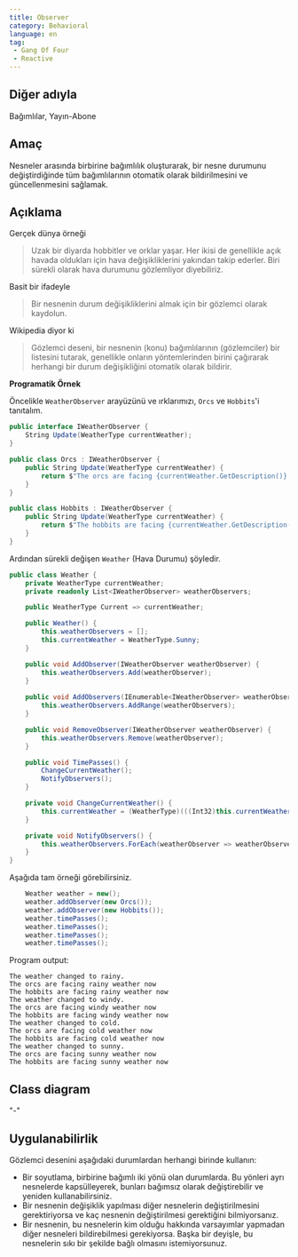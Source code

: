 ```yaml
---
title: Observer
category: Behavioral
language: en
tag:
 - Gang Of Four
 - Reactive
---
```


## Diğer adıyla

Bağımlılar, Yayın-Abone

## Amaç

Nesneler arasında birbirine bağımlılık oluşturarak, bir nesne durumunu değiştirdiğinde tüm bağımlılarının otomatik olarak bildirilmesini ve güncellenmesini sağlamak.

## Açıklama

Gerçek dünya örneği

> Uzak bir diyarda hobbitler ve orklar yaşar. Her ikisi de genellikle açık havada oldukları için hava değişikliklerini yakından takip ederler. Biri sürekli olarak hava durumunu gözlemliyor diyebiliriz.

Basit bir ifadeyle

> Bir nesnenin durum değişikliklerini almak için bir gözlemci olarak kaydolun.

Wikipedia diyor ki

> Gözlemci deseni, bir nesnenin (konu) bağımlılarının (gözlemciler) bir listesini tutarak, genellikle onların yöntemlerinden birini çağırarak herhangi bir durum değişikliğini otomatik olarak bildirir.

**Programatik Örnek**

Öncelikle `WeatherObserver` arayüzünü ve ırklarımızı, `Orcs` ve `Hobbits`'i tanıtalım.

```csharp
public interface IWeatherObserver {
    String Update(WeatherType currentWeather);
}

public class Orcs : IWeatherObserver {
    public String Update(WeatherType currentWeather) {
        return $"The orcs are facing {currentWeather.GetDescription()} weather now";
    }
}

public class Hobbits : IWeatherObserver {
    public String Update(WeatherType currentWeather) {
        return $"The hobbits are facing {currentWeather.GetDescription()} weather now";
    }
}
```

Ardından sürekli değişen `Weather` (Hava Durumu) şöyledir.

```csharp
public class Weather {
    private WeatherType currentWeather;
    private readonly List<IWeatherObserver> weatherObservers;

    public WeatherType Current => currentWeather;

    public Weather() {
        this.weatherObservers = [];
        this.currentWeather = WeatherType.Sunny;
    }

    public void AddObserver(IWeatherObserver weatherObserver) {
        this.weatherObservers.Add(weatherObserver);
    } 
    
    public void AddObservers(IEnumerable<IWeatherObserver> weatherObservers) {
        this.weatherObservers.AddRange(weatherObservers);
    }

    public void RemoveObserver(IWeatherObserver weatherObserver) {
        this.weatherObservers.Remove(weatherObserver);
    }

    public void TimePasses() {
        ChangeCurrentWeather();
        NotifyObservers();
    }

    private void ChangeCurrentWeather() {
        this.currentWeather = (WeatherType)(((Int32)this.currentWeather + 1) % Enum.GetValues(typeof(WeatherType)).Length);
    }

    private void NotifyObservers() {
        this.weatherObservers.ForEach(weatherObserver => weatherObserver.Update(this.currentWeather));
    }
}
```

Aşağıda tam örneği görebilirsiniz.

```csharp
    Weather weather = new();
    weather.addObserver(new Orcs());
    weather.addObserver(new Hobbits());
    weather.timePasses();
    weather.timePasses();
    weather.timePasses();
    weather.timePasses();
```

Program output:

```
The weather changed to rainy.
The orcs are facing rainy weather now
The hobbits are facing rainy weather now
The weather changed to windy.
The orcs are facing windy weather now
The hobbits are facing windy weather now
The weather changed to cold.
The orcs are facing cold weather now
The hobbits are facing cold weather now
The weather changed to sunny.
The orcs are facing sunny weather now
The hobbits are facing sunny weather now
```

## Class diagram

"-"

## Uygulanabilirlik

Gözlemci desenini aşağıdaki durumlardan herhangi birinde kullanın:

* Bir soyutlama, birbirine bağımlı iki yönü olan durumlarda. Bu yönleri ayrı nesnelerde kapsülleyerek, bunları bağımsız olarak değiştirebilir ve yeniden kullanabilirsiniz.
* Bir nesnenin değişiklik yapılması diğer nesnelerin değiştirilmesini gerektiriyorsa ve kaç nesnenin değiştirilmesi gerektiğini bilmiyorsanız.
* Bir nesnenin, bu nesnelerin kim olduğu hakkında varsayımlar yapmadan diğer nesneleri bildirebilmesi gerekiyorsa. Başka bir deyişle, bu nesnelerin sıkı bir şekilde bağlı olmasını istemiyorsunuz.